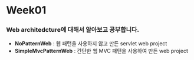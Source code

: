 # Week01
### Web architedcture에 대해서 알아보고 공부합니다.
* **NoPatternWeb** : 웹 패턴을 사용하지 않고 만든 servlet web project
* **SimpleMvcPatternWeb** : 간단한 웹 MVC 패턴을 사용하여 만든 web project
